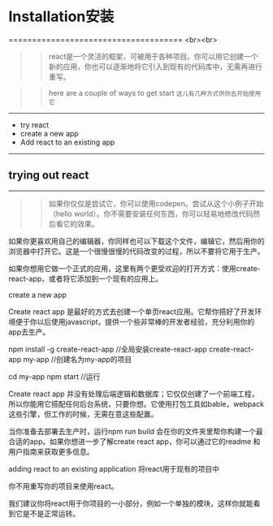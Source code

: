 # Installation安装
=====================================
\<br>\<br>
>> react是一个灵活的框架，可被用于各种项目。你可以用它创建一个新的应用，你也可以逐渐地将它引入到现有的代码库中，无需再进行重写。

>> here are a couple of ways to get start `这儿有几种方式供你去开始使用它`
---------------------------------------------------------------------------
* try react
* create a new app
* Add react to an existing app
-----------------------------------------
## trying out react 
---------------------
>>如果你仅仅是尝试它，你可以使用codepen。尝试从这个小例子开始（hello world）。你不需要安装任何东西，你可以轻易地修改代码然后看它的效果。

如果你更喜欢用自己的编辑器，你同样也可以下载这个文件，编辑它，然后用你的浏览器中打开它。这是一个很慢很慢的代码改变的过程，所以不要将它用于生产。

如果你想用它做一个正式的应用，这里有两个更受欢迎的打开方式：使用create-react-app，或者将它添加到一个现有的应用上。

create a new app

Create react app 是最好的方式去创建一个单页react应用。它帮你搭好了开发环境便于你以后使用javascript，提供一个些非常棒的开发者经验，充分利用你的app去生产。

npm install -g create-react-app  //全局安装create-react-app
create-react-app my-app //创建名为my-app的项目

cd my-app 
npm start //运行

Create react app 并没有处理后端逻辑和数据库；它仅仅创建了一个前端工程，所以你能用它搭配任何后台系统，只要你想。它使用打包工具如bable，webpack 这些引擎，但工作的时候，无需在意这些配置。

当你准备去部署去生产时，运行npm run build 会在你的文件夹里帮你构建一个最合适的app。如果你想进一步了解create react app，你可以通过它的readme 和用户指南来获取更多信息。

adding react to an existing application
将react用于现有的项目中

你不用重写你的项目来使用react。

我们建议你将react用于你项目的一小部分，例如一个单独的模块，这样你就能看到它是不是正常运转。